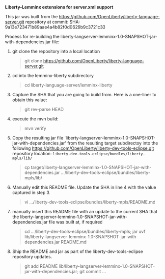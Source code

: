 **Liberty-Lemminx extensions for server.xml support**

This jar was built from the https://github.com/OpenLiberty/liberty-language-server.git repository at commit:
SHA: 9a13e723471b89aae4a4b82f0d0629b9c3721c33

Process for re-building the liberty-langserver-lemminx-1.0-SNAPSHOT-jar-with-dependencies.jar file:

1. git clone the repository into a local location
   > git clone https://github.com/OpenLiberty/liberty-language-server.git
2. cd into the lemminx-liberty subdirectory
   > cd liberty-language-server/lemminx-liberty
3. Capture the SHA that you are going to build from. Here is a one-liner to obtain this value:
   >  git rev-parse HEAD
4. execute the mvn build: 
   > mvn verify
5. Copy the resulting jar file 'liberty-langserver-lemminx-1.0-SNAPSHOT-jar-with-dependencies.jar' from the resulting target subdirectoy into the following https://github.com/OpenLiberty/liberty-dev-tools-eclipse.git repository location: `liberty-dev-tools-eclipse/bundles/liberty-mpls/lib/`
   > cp target/liberty-langserver-lemminx-1.0-SNAPSHOT-jar-with-dependencies.jar .../liberty-dev-tools-eclipse/bundles/liberty-mpls/lib/
6. Manually edit this README file.  Update the SHA in line 4 with the value captured in step 3. 
   > vi .../liberty-dev-tools-eclipse/bundles/liberty-mpls/README.md
7. manually insert this README file with an update to the current SHA that the liberty-langserver-lemminx-1.0-SNAPSHOT-jar-with-dependencies.jar file was built at, if required
   >  cd .../liberty-dev-tools-eclipse/bundles/liberty-mpls;  jar uvf lib/liberty-langserver-lemminx-1.0-SNAPSHOT-jar-with-dependencies.jar README.md
8. Ship the README and jar as part of the liberty-dev-tools-eclipse repository updates.  
   > git add README lib/liberty-langserver-lemminx-1.0-SNAPSHOT-jar-with-dependencies.jar; git commit ...
